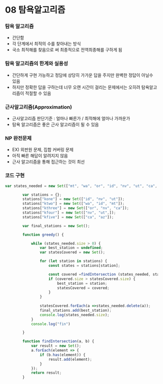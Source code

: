 # 08 탐욕알고리즘

### 탐욕 알고리즘

- 간단함
- 각 단계에서 최적의 수를 찾아내는 방식
- 국소 최적해를 찾음으로 써 최종적으로 전역최종해를 구하게 됨

### 탐욕 알고리즘의 한계와 실용성

- 간단하게 구현 가능하고 정담에 상당히 가가운 답을 주지만 완벽한 정답이 아닐수 있음
- 하지만 정확한 답을 구하는데 너무 오랜 시간이 걸리는 문제에서는 오히려 탐욕알고리즘이 적절할 수 있음

### 근사알고리즘(****Approximation)****

- 근사알고리즘 판단기준 :  얼마나 빠른가 / 최적해에 얼마나 가까운가
- 탐욕 알고리즘은 좋은 근사 알고리즘이 될 수 있음

### NP 완전문제

- EX) 외판원 문제, 집합 커버링 문제
- 아직 빠른 해답이 알려지지 않음
- 근사 알고리즘을 통해 접근하는 것이 최선

### 코드 구현

```jsx
var states_needed = new Set(["mt", "wa", "or", "id", "nv", "ut", "ca", "az"]);

        var stations = {};
        stations["kone"] = new Set(["id", "nv", "ut"]);
        stations["ktwo"] = new Set(["wa", "id", "mt"]);
        stations["kthree"] = new Set(["or", "nv", "ca"]);
        stations["kfour"] = new Set(["nv", "ut",]);
        stations["kfive"] = new Set(["ca", "az"]);

        var final_stations = new Set();

        function greedy() {

            while (states_needed.size > 0) {
                var best_station = undefined;
                var statesCovered = new Set();

                for (let station in stations) {
                    const states = stations[station];

                    const covered =findIntersection (states_needed, states);
                    if (covered.size > statesCovered.size) {
                        best_station = station;
                        statesCovered = covered;
                    }
                }
                
                statesCovered.forEach(a =>states_needed.delete(a));
                final_stations.add(best_station);
                console.log(states_needed.size);
            }
            console.log("fin")

        }

        function findIntersection(a, b) {
            var result = new Set();
            a.forEach(element => {
                if (b.has(element)) {
                    result.add(element);
                }
            });
            return result;
        }
```